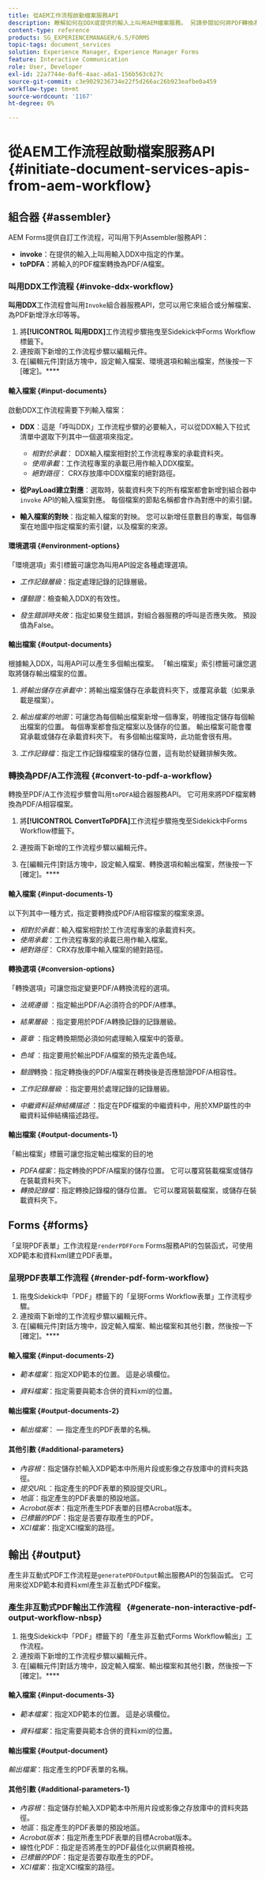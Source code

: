 ```yaml
---
title: 從AEM工作流程啟動檔案服務API
description: 瞭解如何在DDX或提供的輸入上叫用AEM檔案服務。 另請參閱如何將PDF轉換為PDF/A
content-type: reference
products: SG_EXPERIENCEMANAGER/6.5/FORMS
topic-tags: document_services
solution: Experience Manager, Experience Manager Forms
feature: Interactive Communication
role: User, Developer
exl-id: 22a7744e-0af6-4aac-a8a1-156b563c627c
source-git-commit: c3e9029236734e22f5d266ac26b923eafbe0a459
workflow-type: tm+mt
source-wordcount: '1167'
ht-degree: 0%

---
```


# 從AEM工作流程啟動檔案服務API  {#initiate-document-services-apis-from-aem-workflow}

## 組合器 {#assembler}

AEM Forms提供自訂工作流程，可叫用下列Assembler服務API：

* **invoke**：在提供的輸入上叫用輸入DDX中指定的作業。
* **toPDFA**：將輸入的PDF檔案轉換為PDF/A檔案。

### 叫用DDX工作流程 {#invoke-ddx-workflow}

**叫用DDX**&#x200B;工作流程會叫用`Invoke`組合器服務API，您可以用它來組合或分解檔案、為PDF新增浮水印等等。

1. 將&#x200B;**[!UICONTROL 叫用DDX]**&#x200B;工作流程步驟拖曳至Sidekick中Forms Workflow標籤下。
1. 連按兩下新增的工作流程步驟以編輯元件。
1. 在[編輯元件]對話方塊中，設定輸入檔案、環境選項和輸出檔案，然後按一下[確定]。****

#### 輸入檔案 {#input-documents}

啟動DDX工作流程需要下列輸入檔案：

* **DDX**：這是「呼叫DDX」工作流程步驟的必要輸入，可以從DDX輸入下拉式清單中選取下列其中一個選項來指定。

   * *相對於承載*： DDX輸入檔案相對於工作流程專案的承載資料夾。
   * *使用承載*：工作流程專案的承載已用作輸入DDX檔案。
   * *絕對路徑*： CRX存放庫中DDX檔案的絕對路徑。

* **從PayLoad建立對應**：選取時，裝載資料夾下的所有檔案都會新增到組合器中`invoke` API的輸入檔案對應。 每個檔案的節點名稱都會作為對應中的索引鍵。

* **輸入檔案的對映**：指定輸入檔案的對映。 您可以新增任意數目的專案，每個專案在地圖中指定檔案的索引鍵，以及檔案的來源。

#### 環境選項 {#environment-options}

「環境選項」索引標籤可讓您為叫用API設定各種處理選項。

* *工作記錄層級*：指定處理記錄的記錄層級。
* *僅驗證*：檢查輸入DDX的有效性。

* *發生錯誤時失敗*：指定如果發生錯誤，對組合器服務的呼叫是否應失敗。 預設值為False。

#### 輸出檔案 {#output-documents}

根據輸入DDX，叫用API可以產生多個輸出檔案。 「輸出檔案」索引標籤可讓您選取將儲存輸出檔案的位置。

1. *將輸出儲存在承載中*：將輸出檔案儲存在承載資料夾下，或覆寫承載（如果承載是檔案）。
1. *輸出檔案的地圖*：可讓您為每個輸出檔案新增一個專案，明確指定儲存每個輸出檔案的位置。 每個專案都會指定檔案以及儲存的位置。 輸出檔案可能會覆寫承載或儲存在承載資料夾下。 有多個輸出檔案時，此功能會很有用。

1. *工作記錄檔*：指定工作記錄檔檔案的儲存位置，這有助於疑難排解失敗。

### 轉換為PDF/A工作流程 {#convert-to-pdf-a-workflow}

轉換至PDF/A工作流程步驟會叫用`toPDFA`組合器服務API。 它可用來將PDF檔案轉換為PDF/A相容檔案。

1. 將&#x200B;**[!UICONTROL ConvertToPDFA]**&#x200B;工作流程步驟拖曳至Sidekick中Forms Workflow標籤下。

1. 連按兩下新增的工作流程步驟以編輯元件。
1. 在[編輯元件]對話方塊中，設定輸入檔案、轉換選項和輸出檔案，然後按一下[確定]。****

#### 輸入檔案 {#input-documents-1}

以下列其中一種方式，指定要轉換成PDF/A相容檔案的檔案來源。

* *相對於承載*：輸入檔案相對於工作流程專案的承載資料夾。
* *使用承載*：工作流程專案的承載已用作輸入檔案。
* *絕對路徑*： CRX存放庫中輸入檔案的絕對路徑。

#### 轉換選項 {#conversion-options}

「轉換選項」可讓您指定變更PDF/A轉換流程的選項。

* *法規遵循* ：指定輸出PDF/A必須符合的PDF/A標準。
* *結果層級* ：指定要用於PDF/A轉換記錄的記錄層級。
* *簽章* ：指定轉換期間必須如何處理輸入檔案中的簽章。
* *色域* ：指定要用於輸出PDF/A檔案的預先定義色域。
* *驗證*&#x200B;轉換：指定轉換後的PDF/A檔案在轉換後是否應驗證PDF/A相容性。
* *工作記錄層級* ：指定要用於處理記錄的記錄層級。

* *中繼資料延伸結構描述* ：指定在PDF檔案的中繼資料中，用於XMP屬性的中繼資料延伸結構描述路徑。

#### 輸出檔案 {#output-documents-1}

「輸出檔案」標籤可讓您指定輸出檔案的目的地

* *PDFA檔案*：指定轉換的PDF/A檔案的儲存位置。 它可以覆寫裝載檔案或儲存在裝載資料夾下。
* *轉換記錄檔*：指定轉換記錄檔的儲存位置。 它可以覆寫裝載檔案，或儲存在裝載資料夾下。

## Forms {#forms}

「呈現PDF表單」工作流程是`renderPDFForm` Forms服務API的包裝函式，可使用XDP範本和資料xml建立PDF表單。

### 呈現PDF表單工作流程 {#render-pdf-form-workflow}

1. 拖曳Sidekick中「PDF」標籤下的「呈現Forms Workflow表單」工作流程步驟。
1. 連按兩下新增的工作流程步驟以編輯元件。
1. 在[編輯元件]對話方塊中，設定輸入檔案、輸出檔案和其他引數，然後按一下[確定]。****

#### 輸入檔案 {#input-documents-2}

* *範本檔案*：指定XDP範本的位置。 這是必填欄位。

* *資料檔案*：指定需要與範本合併的資料xml的位置。

#### 輸出檔案 {#output-documents-2}

* *輸出檔案*： — 指定產生的PDF表單的名稱。

#### 其他引數 {#additional-parameters}

* *內容根*：指定儲存於輸入XDP範本中所用片段或影像之存放庫中的資料夾路徑。
* *提交URL*：指定產生的PDF表單的預設提交URL。
* *地區*：指定產生的PDF表單的預設地區。
* *Acrobat版本*：指定所產生PDF表單的目標Acrobat版本。
* *已標籤的PDF*：指定是否要存取產生的PDF。
* *XCI檔案*：指定XCI檔案的路徑。

## 輸出 {#output}

產生非互動式PDF工作流程是`generatePDFOutput`輸出服務API的包裝函式。 它可用來從XDP範本和資料xml產生非互動式PDF檔案。

### 產生非互動式PDF輸出工作流程   {#generate-non-interactive-pdf-output-workflow-nbsp}

1. 拖曳Sidekick中「PDF」標籤下的「產生非互動式Forms Workflow輸出」工作流程。
1. 連按兩下新增的工作流程步驟以編輯元件。
1. 在[編輯元件]對話方塊中，設定輸入檔案、輸出檔案和其他引數，然後按一下[確定]。****

#### 輸入檔案 {#input-documents-3}

* *範本檔案*：指定XDP範本的位置。 這是必填欄位。

* *資料檔案*：指定需要與範本合併的資料xml的位置。

#### 輸出檔案 {#output-document}

*輸出檔案*：指定產生的PDF表單的名稱。

#### 其他引數 {#additional-parameters-1}

* *內容根*：指定儲存於輸入XDP範本中所用片段或影像之存放庫中的資料夾路徑。
* *地區*：指定產生的PDF表單的預設地區。
* *Acrobat版本*：指定所產生PDF表單的目標Acrobat版本。
* 線性化PDF：指定是否將產生的PDF最佳化以供網頁檢視。
* *已標籤的PDF*：指定是否要存取產生的PDF。
* *XCI檔案*：指定XCI檔案的路徑。
